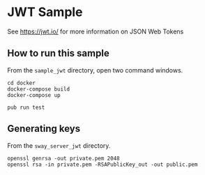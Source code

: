 # JWT Sample

See https://jwt.io/ for more information on JSON Web Tokens

## How to run this sample

From the `sample_jwt` directory, open two command windows.

```
cd docker
docker-compose build
docker-compose up
```
```
pub run test
```

## Generating keys

From the `sway_server_jwt` directory.

```
openssl genrsa -out private.pem 2048
openssl rsa -in private.pem -RSAPublicKey_out -out public.pem
```
